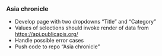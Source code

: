 ### Asia chronicle

- Develop page with two dropdowns “Title” and “Category”​
- Values of selections should invoke render of data from https://api.publicapis.org/​
- Handle possible error cases​
- Push code to repo “Asia chronicle”​​